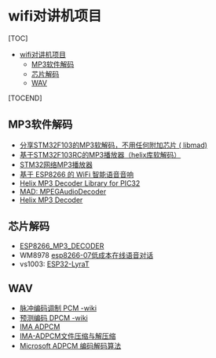 # wifi对讲机项目
[TOC]
  - [wifi对讲机项目](#wifi对讲机项目)
    - [MP3软件解码](#MP3软件解码)
    - [芯片解码](#芯片解码)
    - [WAV](#WAV)

[TOCEND]
## MP3软件解码
- [分享STM32F103的MP3软解码，不用任何附加芯片 (
libmad)](http://www.openedv.com/forum.php?mod=viewthread&tid=11035&highlight=MP3%2B%BD%E2%C2%EB)
- [基于STM32F103RC的MP3播放器（helix库软解码）](http://www.stmcu.org.cn/module/forum/thread-599855-1-1.html)
- [STM32网络MP3播放器](http://www.openedv.com/forum.php?mod=viewthread&tid=16348&highlight=MP3%2B%BD%E2%C2%EB)
- [基于 ESP8266 的 WiFi 智能语音音响](http://bbs.ai-thinker.com/forum.php?mod=viewthread&tid=35)
- [Helix MP3 Decoder Library for PIC32](https://www.microchip.com/SWLibraryWeb/product.aspx?product=Helix%20MP3%20Decoder%20Library)
- [MAD: MPEGAudioDecoder](https://www.underbit.com/products/mad/)
- [Helix MP3 Decoder](http://www.helixcommunity.org/projects/datatype/Mp3dec)


## 芯片解码
- [ESP8266_MP3_DECODER](https://github.com/espressif/ESP8266_MP3_DECODER)
- WM8978 [esp8266-07低成本在线语音对话](http://bbs.21ic.com/icview-2547274-1-1.html)
- vs1003: [ESP32-LyraT](https://www.espressif.com/zh-hans/products/hardware/esp32-lyrat#ESP32-LyraT)

## WAV
- [脉冲编码调制 PCM -wiki](https://zh.wikipedia.org/wiki/%E8%84%88%E8%A1%9D%E7%B7%A8%E7%A2%BC%E8%AA%BF%E8%AE%8A#數位化)
- [预测编码 DPCM -wiki](https://zh.wikipedia.org/wiki/%E9%A0%90%E6%B8%AC%E7%B7%A8%E7%A2%BC)
- [IMA ADPCM](https://wiki.multimedia.cx/index.php?title=IMA_ADPCM)
- [IMA-ADPCM文件压缩与解压缩](https://wenku.baidu.com/view/a13c8669a98271fe910ef93d.html)
- [Microsoft ADPCM 编码解码算法](https://bbs.csdn.net/topics/210083337)
